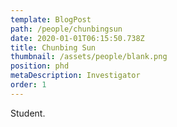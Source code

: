 ```yaml
---
template: BlogPost
path: /people/chunbingsun
date: 2020-01-01T06:15:50.738Z
title: Chunbing Sun
thumbnail: /assets/people/blank.png
position: phd
metaDescription: Investigator
order: 1
---
```


Student.



